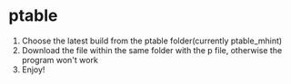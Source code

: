 # ptable
1. Choose the latest build from the ptable folder(currently ptable_mhint)
2. Download the file within the same folder with the p file, otherwise the program won't work
3. Enjoy!
